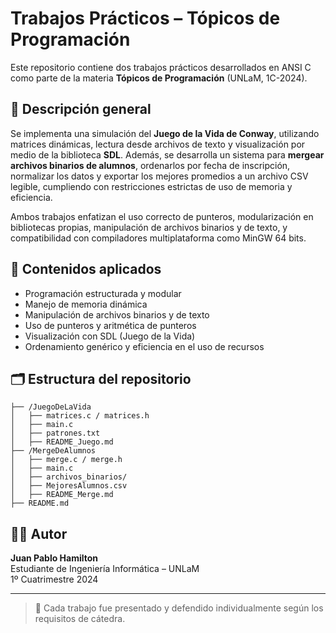 # Trabajos Prácticos – Tópicos de Programación

Este repositorio contiene dos trabajos prácticos desarrollados en ANSI C como parte de la materia **Tópicos de Programación** (UNLaM, 1C-2024).

## 📌 Descripción general

Se implementa una simulación del **Juego de la Vida de Conway**, utilizando matrices dinámicas, lectura desde archivos de texto y visualización por medio de la biblioteca **SDL**. Además, se desarrolla un sistema para **mergear archivos binarios de alumnos**, ordenarlos por fecha de inscripción, normalizar los datos y exportar los mejores promedios a un archivo CSV legible, cumpliendo con restricciones estrictas de uso de memoria y eficiencia.

Ambos trabajos enfatizan el uso correcto de punteros, modularización en bibliotecas propias, manipulación de archivos binarios y de texto, y compatibilidad con compiladores multiplataforma como MinGW 64 bits.

## 🧠 Contenidos aplicados

- Programación estructurada y modular
- Manejo de memoria dinámica
- Manipulación de archivos binarios y de texto
- Uso de punteros y aritmética de punteros
- Visualización con SDL (Juego de la Vida)
- Ordenamiento genérico y eficiencia en el uso de recursos

## 🗂️ Estructura del repositorio

```
├── /JuegoDeLaVida
│   ├── matrices.c / matrices.h
│   ├── main.c
│   ├── patrones.txt
│   ├── README_Juego.md
├── /MergeDeAlumnos
│   ├── merge.c / merge.h
│   ├── main.c
│   ├── archivos_binarios/
│   ├── MejoresAlumnos.csv
│   ├── README_Merge.md
├── README.md
```

## 👨‍💻 Autor

**Juan Pablo Hamilton**  
Estudiante de Ingeniería Informática – UNLaM  
1º Cuatrimestre 2024

---

> 🧾 Cada trabajo fue presentado y defendido individualmente según los requisitos de cátedra.

